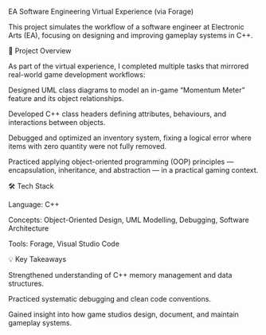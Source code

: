 EA Software Engineering Virtual Experience (via Forage)

This project simulates the workflow of a software engineer at Electronic Arts (EA), focusing on designing and improving gameplay systems in C++.

🧩 Project Overview

As part of the virtual experience, I completed multiple tasks that mirrored real-world game development workflows:

Designed UML class diagrams to model an in-game “Momentum Meter” feature and its object relationships.

Developed C++ class headers defining attributes, behaviours, and interactions between objects.

Debugged and optimized an inventory system, fixing a logical error where items with zero quantity were not fully removed.

Practiced applying object-oriented programming (OOP) principles — encapsulation, inheritance, and abstraction — in a practical gaming context.

🛠️ Tech Stack

Language: C++

Concepts: Object-Oriented Design, UML Modelling, Debugging, Software Architecture

Tools: Forage, Visual Studio Code

💡 Key Takeaways

Strengthened understanding of C++ memory management and data structures.

Practiced systematic debugging and clean code conventions.

Gained insight into how game studios design, document, and maintain gameplay systems.
